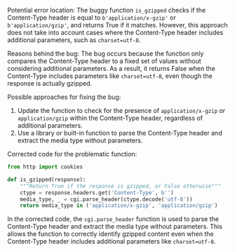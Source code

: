 Potential error location: 
The buggy function `is_gzipped` checks if the Content-Type header is equal to `b'application/x-gzip'` or `b'application/gzip'`, and returns True if it matches. However, this approach does not take into account cases where the Content-Type header includes additional parameters, such as `charset=utf-8`.

Reasons behind the bug:
The bug occurs because the function only compares the Content-Type header to a fixed set of values without considering additional parameters. As a result, it returns False when the Content-Type includes parameters like `charset=utf-8`, even though the response is actually gzipped.

Possible approaches for fixing the bug:
1. Update the function to check for the presence of `application/x-gzip` or `application/gzip` within the Content-Type header, regardless of additional parameters.
2. Use a library or built-in function to parse the Content-Type header and extract the media type without parameters.

Corrected code for the problematic function:

```python
from http import cookies

def is_gzipped(response):
    """Return True if the response is gzipped, or False otherwise"""
    ctype = response.headers.get('Content-Type', b'')
    media_type, _ = cgi.parse_header(ctype.decode('utf-8'))
    return media_type in ('application/x-gzip', 'application/gzip')
```

In the corrected code, the `cgi.parse_header` function is used to parse the Content-Type header and extract the media type without parameters. This allows the function to correctly identify gzipped content even when the Content-Type header includes additional parameters like `charset=utf-8`.